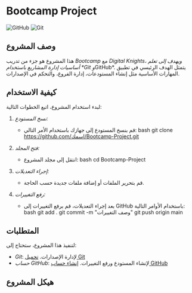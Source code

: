 # Bootcamp Project

![GitHub](https://img.shields.io/badge/GitHub-100000?style=for-the-badge&logo=github&logoColor=white)
![Git](https://img.shields.io/badge/Git-F05032?style=for-the-badge&logo=git&logoColor=white)

## وصف المشروع
هذا المشروع هو جزء من تدريب *Bootcamp* مع *Digital Knights، ويهدف إلى تعلم أساسيات إدارة المشاريع باستخدام **Git* و*GitHub*. يتمثل الهدف الرئيسي في تطبيق المهارات الأساسية مثل إنشاء المستودعات، إدارة الفروع، والتحكم في الإصدارات. 

## كيفية الاستخدام
لبدء استخدام المشروع، اتبع الخطوات التالية:

1. *نسخ المستودع:*
   - قم بنسخ المستودع إلى جهازك باستخدام الأمر التالي:
     bash
     git clone https://github.com/اسمك/Bootcamp-Project.git
     

2. *فتح المجلد:*
   - انتقل إلى مجلد المشروع:
     bash
     cd Bootcamp-Project
     

3. *إجراء التعديلات:*
   - قم بتحرير الملفات أو إضافة ملفات جديدة حسب الحاجة.

4. *رفع التغييرات:*
   - بعد إجراء التعديلات، قم برفع التغييرات إلى GitHub باستخدام الأوامر التالية:
     bash
     git add .
     git commit -m "وصف التغييرات"
     git push origin main
     
## المتطلبات
لتنفيذ هذا المشروع، ستحتاج إلى:
- *Git*: لإدارة الإصدارات. [تحميل Git](https://git-scm.com/)
- *حساب GitHub*: لإنشاء المستودع ورفع التغييرات. [إنشاء حساب GitHub](https://github.com/signup)

## هيكل المشروع

